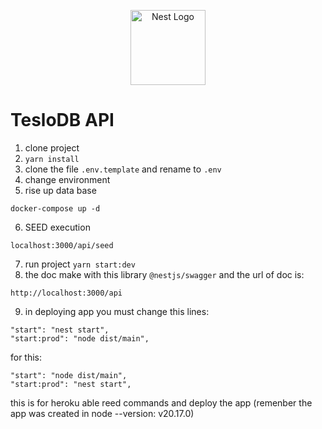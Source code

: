 <p align="center">
  <a href="http://nestjs.com/" target="blank"><img src="https://nestjs.com/img/logo-small.svg" width="120" alt="Nest Logo" /></a>
</p>


# TesloDB API

1. clone project
2. ```yarn install```
3. clone the file ```.env.template``` and rename to ```.env```
4. change environment
5. rise up data base
```
docker-compose up -d
```
6. SEED execution
```
localhost:3000/api/seed
```
7. run project ```yarn start:dev```
8. the doc make with this library ```@nestjs/swagger``` and the url of doc is:
```
http://localhost:3000/api
```

9. in deploying app you must change this lines:
```
"start": "nest start",
"start:prod": "node dist/main",
```

for this:
```
"start": "node dist/main",
"start:prod": "nest start",
```
this is for heroku able reed commands and deploy the app (remenber the app was created in node --version: v20.17.0)